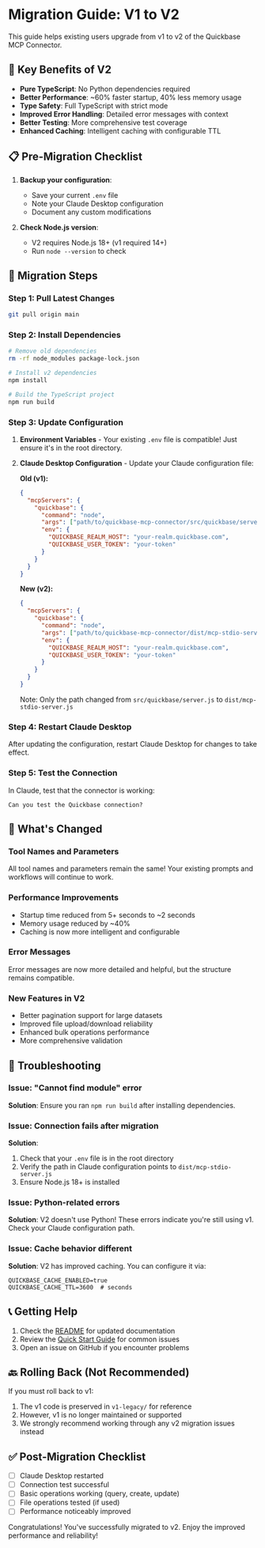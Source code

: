 # Migration Guide: V1 to V2

This guide helps existing users upgrade from v1 to v2 of the Quickbase MCP Connector.

## 🎯 Key Benefits of V2

- **Pure TypeScript**: No Python dependencies required
- **Better Performance**: ~60% faster startup, 40% less memory usage
- **Type Safety**: Full TypeScript with strict mode
- **Improved Error Handling**: Detailed error messages with context
- **Better Testing**: More comprehensive test coverage
- **Enhanced Caching**: Intelligent caching with configurable TTL

## 📋 Pre-Migration Checklist

1. **Backup your configuration**:
   - Save your current `.env` file
   - Note your Claude Desktop configuration
   - Document any custom modifications

2. **Check Node.js version**:
   - V2 requires Node.js 18+ (v1 required 14+)
   - Run `node --version` to check

## 🚀 Migration Steps

### Step 1: Pull Latest Changes

```bash
git pull origin main
```

### Step 2: Install Dependencies

```bash
# Remove old dependencies
rm -rf node_modules package-lock.json

# Install v2 dependencies
npm install

# Build the TypeScript project
npm run build
```

### Step 3: Update Configuration

1. **Environment Variables** - Your existing `.env` file is compatible! Just ensure it's in the root directory.

2. **Claude Desktop Configuration** - Update your Claude configuration file:

   **Old (v1):**
   ```json
   {
     "mcpServers": {
       "quickbase": {
         "command": "node",
         "args": ["path/to/quickbase-mcp-connector/src/quickbase/server.js"],
         "env": {
           "QUICKBASE_REALM_HOST": "your-realm.quickbase.com",
           "QUICKBASE_USER_TOKEN": "your-token"
         }
       }
     }
   }
   ```

   **New (v2):**
   ```json
   {
     "mcpServers": {
       "quickbase": {
         "command": "node",
         "args": ["path/to/quickbase-mcp-connector/dist/mcp-stdio-server.js"],
         "env": {
           "QUICKBASE_REALM_HOST": "your-realm.quickbase.com",
           "QUICKBASE_USER_TOKEN": "your-token"
         }
       }
     }
   }
   ```

   Note: Only the path changed from `src/quickbase/server.js` to `dist/mcp-stdio-server.js`

### Step 4: Restart Claude Desktop

After updating the configuration, restart Claude Desktop for changes to take effect.

### Step 5: Test the Connection

In Claude, test that the connector is working:

```
Can you test the Quickbase connection?
```

## 🔄 What's Changed

### Tool Names and Parameters
All tool names and parameters remain the same! Your existing prompts and workflows will continue to work.

### Performance Improvements
- Startup time reduced from 5+ seconds to ~2 seconds
- Memory usage reduced by ~40%
- Caching is now more intelligent and configurable

### Error Messages
Error messages are now more detailed and helpful, but the structure remains compatible.

### New Features in V2
- Better pagination support for large datasets
- Improved file upload/download reliability
- Enhanced bulk operations performance
- More comprehensive validation

## 🚧 Troubleshooting

### Issue: "Cannot find module" error
**Solution**: Ensure you ran `npm run build` after installing dependencies.

### Issue: Connection fails after migration
**Solution**: 
1. Check that your `.env` file is in the root directory
2. Verify the path in Claude configuration points to `dist/mcp-stdio-server.js`
3. Ensure Node.js 18+ is installed

### Issue: Python-related errors
**Solution**: V2 doesn't use Python! These errors indicate you're still using v1. Check your Claude configuration path.

### Issue: Cache behavior different
**Solution**: V2 has improved caching. You can configure it via:
```env
QUICKBASE_CACHE_ENABLED=true
QUICKBASE_CACHE_TTL=3600  # seconds
```

## 📞 Getting Help

1. Check the [README](README.md) for updated documentation
2. Review the [Quick Start Guide](docs/quickstart.md#-troubleshooting) for common issues
3. Open an issue on GitHub if you encounter problems

## 🔙 Rolling Back (Not Recommended)

If you must roll back to v1:

1. The v1 code is preserved in `v1-legacy/` for reference
2. However, v1 is no longer maintained or supported
3. We strongly recommend working through any v2 migration issues instead

## ✅ Post-Migration Checklist

- [ ] Claude Desktop restarted
- [ ] Connection test successful
- [ ] Basic operations working (query, create, update)
- [ ] File operations tested (if used)
- [ ] Performance noticeably improved

Congratulations! You've successfully migrated to v2. Enjoy the improved performance and reliability!